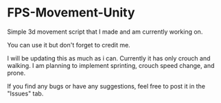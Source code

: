 # FPS-Movement-Unity
Simple 3d movement script that I made and am currently working on. 


You can use it but don't forget to credit me.


I will be updating this as much as i can. Currently it has only crouch and walking.
I am planning to implement sprinting, crouch speed change, and prone. 

If you find any bugs or have any suggestions, feel free to post it in the "Issues" tab.

